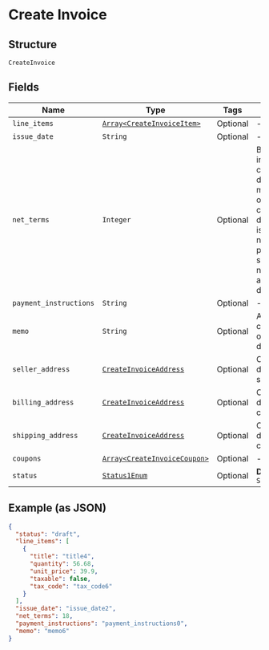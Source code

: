 
# Create Invoice

## Structure

`CreateInvoice`

## Fields

| Name | Type | Tags | Description |
|  --- | --- | --- | --- |
| `line_items` | [`Array<CreateInvoiceItem>`](../../doc/models/create-invoice-item.md) | Optional | - |
| `issue_date` | `String` | Optional | - |
| `net_terms` | `Integer` | Optional | By default, invoices will be created with a due date matching the date of invoice creation. If a different due date is desired, the net_terms parameter can be sent indicating the number of days in advance the due date should be. |
| `payment_instructions` | `String` | Optional | - |
| `memo` | `String` | Optional | A custom memo can be sent to override the site's default. |
| `seller_address` | [`CreateInvoiceAddress`](../../doc/models/create-invoice-address.md) | Optional | Overrides the defaults for the site |
| `billing_address` | [`CreateInvoiceAddress`](../../doc/models/create-invoice-address.md) | Optional | Overrides the default for the customer |
| `shipping_address` | [`CreateInvoiceAddress`](../../doc/models/create-invoice-address.md) | Optional | Overrides the default for the customer |
| `coupons` | [`Array<CreateInvoiceCoupon>`](../../doc/models/create-invoice-coupon.md) | Optional | - |
| `status` | [`Status1Enum`](../../doc/models/status-1-enum.md) | Optional | **Default**: `Status1Enum::OPEN` |

## Example (as JSON)

```json
{
  "status": "draft",
  "line_items": [
    {
      "title": "title4",
      "quantity": 56.68,
      "unit_price": 39.9,
      "taxable": false,
      "tax_code": "tax_code6"
    }
  ],
  "issue_date": "issue_date2",
  "net_terms": 18,
  "payment_instructions": "payment_instructions0",
  "memo": "memo6"
}
```

